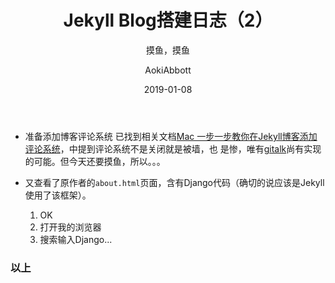 ﻿---
layout:     post
title:      "Jekyll Blog搭建日志（2）"
subtitle:   "摸鱼，摸鱼"
date:       2019-01-08
author:     "AokiAbbott"
header-img: "img/post-bg-2015.jpg"
tags:
   - Jekyll 
   - 技术日志
---

* 准备添加博客评论系统
	已找到相关文档[Mac 一步一步教你在Jekyll博客添加评论系统](https://www.jianshu.com/p/4ac4ec6c45e6)，中提到评论系统不是关闭就是被墙，也
	是惨，唯有[gitalk](https://gitalk.github.io/)尚有实现的可能。但今天还要摸鱼，所以。。。
	
* 又查看了原作者的`about.html`页面，含有Django代码（确切的说应该是Jekyll使用了该框架）。
	1. OK
	2. 打开我的浏览器
	3. 搜索输入Django...
	
### 以上 